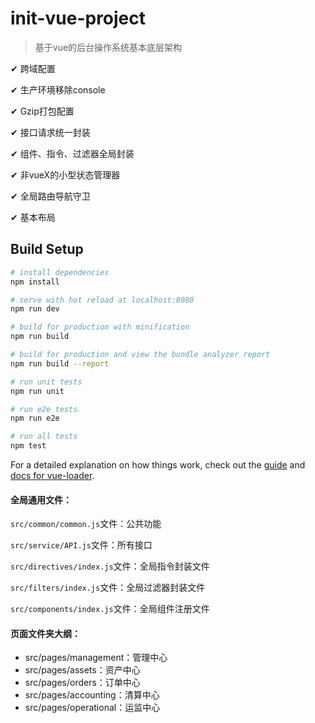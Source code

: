 # init-vue-project

> 基于vue的后台操作系统基本底层架构



✔ 跨域配置

✔ 生产环境移除console

✔ Gzip打包配置

✔ 接口请求统一封装

✔ 组件、指令、过滤器全局封装

✔ 非vueX的小型状态管理器

✔ 全局路由导航守卫

✔ 基本布局





## Build Setup

``` bash
# install dependencies
npm install

# serve with hot reload at localhost:8080
npm run dev

# build for production with minification
npm run build

# build for production and view the bundle analyzer report
npm run build --report

# run unit tests
npm run unit

# run e2e tests
npm run e2e

# run all tests
npm test
```

For a detailed explanation on how things work, check out the [guide](http://vuejs-templates.github.io/webpack/) and [docs for vue-loader](http://vuejs.github.io/vue-loader).



#### 全局通用文件：

`src/common/common.js`文件：公共功能

`src/service/API.js`文件：所有接口

`src/directives/index.js`文件：全局指令封装文件

`src/filters/index.js`文件：全局过滤器封装文件

`src/components/index.js`文件：全局组件注册文件



#### 页面文件夹大纲：

- src/pages/management：管理中心
- src/pages/assets：资产中心
- src/pages/orders：订单中心
- src/pages/accounting：清算中心
- src/pages/operational：运监中心





